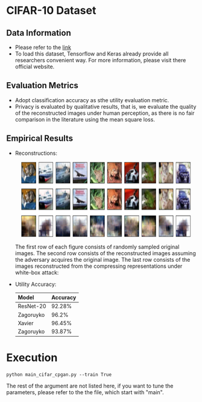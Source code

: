 # CIFAR-10 Dataset

## Data Information

- Please refer to the [link](https://www.cs.toronto.edu/~kriz/cifar.html)
- To load this dataset, Tensorflow and Keras already provide all researchers  convenient way. For more information, please visit there official website. 

## Evaluation Metrics

- Adopt classification accuracy as sthe utility evaluation metric.
- Privacy is evaluated by qualitative results, that is, we evaluate the quality of the reconstructed images under human perception, as there is no fair comparison in the literature using the mean square loss.

## **Empirical Results**

- Reconstructions:

  <center> <img src="img/cifar_fig_res.png" width="450" height="200"></center>	

  The first row of each figure consists of randomly sampled original images.  The second row consists of the reconstructed images assuming the adversary acquires the original image.  The last row consists of the images reconstructed from the compressing representations under white-box attack: 

- Utility Accuracy:

  | Model     | Accuracy |
  | ---       | ---      |
  | ResNet-20 | 92.28%   |
  | Zagoruyko | 96.2%    |
  | Xavier    | 96.45%   |
  | Zagoruyko | 93.87%   |

# Execution 

```
python main_cifar_cpgan.py --train True
```

The rest of the argument are not listed here, if you want to tune the parameters, please refer to the the file, which start with "main".